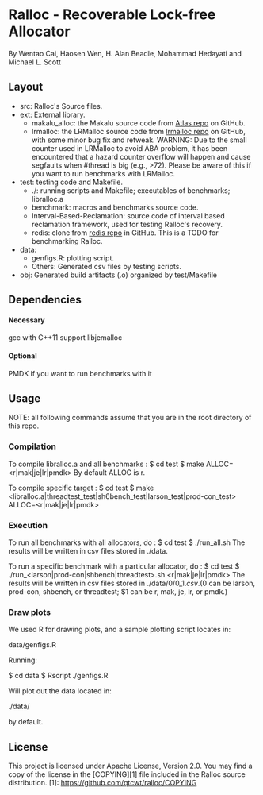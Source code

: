 # Ralloc - Recoverable Lock-free Allocator

By Wentao Cai, Haosen Wen, H. Alan Beadle, Mohammad Hedayati and Michael L.
Scott

## Layout

* src: Ralloc's Source files.
* ext: External library.
    * makalu_alloc: the Makalu source code from [Atlas
      repo](https://github.com/HewlettPackard/Atlas/tree/makalu) on GitHub.
    * lrmalloc: the LRMalloc source code from [lrmalloc
      repo](https://github.com/ricleite/lrmalloc) on GitHub, with some minor bug
      fix and retweak. 
      WARNING: Due to the small counter used in LRMalloc to avoid ABA
      problem, it has been encountered that a hazard counter overflow will
      happen and cause segfaults when #thread is big (e.g., >72). Please be
      aware of this if you want to run benchmarks with LRMalloc.
* test: testing code and Makefile.
    * ./: running scripts and Makefile; executables of benchmarks; libralloc.a
    * benchmark: macros and benchmarks source code.
    * Interval-Based-Reclamation: source code of interval based reclamation
      framework, used for testing Ralloc's recovery.
    * redis: clone from [redis repo](https://github.com/antirez/redis) in
      GitHub. This is a TODO for benchmarking Ralloc.
* data: 
    * genfigs.R: plotting script.
    * Others: Generated csv files by testing scripts.
* obj: Generated build artifacts (.o) organized by test/Makefile

## Dependencies

#### Necessary
gcc with C++11 support
libjemalloc

#### Optional
PMDK if you want to run benchmarks with it

## Usage
NOTE: all following commands assume that you are in the root directory of this
repo.
### Compilation

To compile libralloc.a and all benchmarks :
$ cd test
$ make ALLOC=<r|mak|je|lr|pmdk>
By default ALLOC is r.

To compile specific target :
$ cd test
$ make <libralloc.a|threadtest_test|sh6bench_test|larson_test|prod-con_test> ALLOC=<r|mak|je|lr|pmdk>

### Execution

To run all benchmarks with all allocators, do :
$ cd test
$ ./run_all.sh
The results will be written in csv files stored in ./data.

To run a specific benchmark with a particular allocator, do :
$ cd test
$ ./run_<larson|prod-con|shbench|threadtest>.sh <r|mak|je|lr|pmdk>
The results will be written in csv files stored in ./data/$0/$0_$1.csv.
($0 can be larson, prod-con, shbench, or threadtest; $1 can be r, mak, je, lr,
or pmdk.)

### Draw plots
We used R for drawing plots, and a sample plotting script locates in:

data/genfigs.R

Running:

$ cd data
$ Rscript ./genfigs.R

Will plot out the data located in:

./data/

by default.

## License

This project is licensed under Apache License, Version 2.0. You may find a copy
of the license in the [COPYING][1] file included in the Ralloc source
distribution.
[1]: https://github.com/qtcwt/ralloc/COPYING